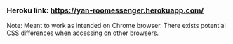 ### Heroku link: https://yan-roomessenger.herokuapp.com/

Note: Meant to work as intended on Chrome browser. 
There exists potential CSS differences when accessing on other browsers.
